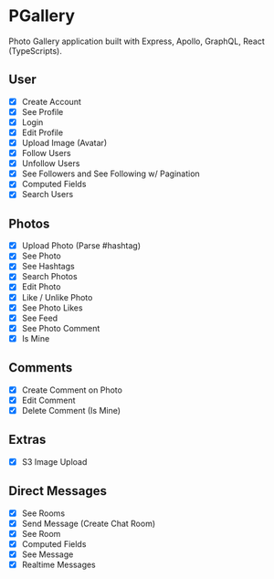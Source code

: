# PGallery

Photo Gallery application built with Express, Apollo, GraphQL, React (TypeScripts).

## User

- [x] Create Account
- [x] See Profile
- [x] Login
- [x] Edit Profile
- [x] Upload Image (Avatar)
- [x] Follow Users
- [x] Unfollow Users
- [x] See Followers and See Following w/ Pagination
- [x] Computed Fields
- [x] Search Users

## Photos

- [x] Upload Photo (Parse #hashtag)
- [x] See Photo
- [x] See Hashtags
- [x] Search Photos
- [x] Edit Photo
- [x] Like / Unlike Photo
- [x] See Photo Likes
- [x] See Feed
- [x] See Photo Comment
- [x] Is Mine

## Comments

- [x] Create Comment on Photo
- [x] Edit Comment
- [x] Delete Comment (Is Mine)

## Extras

- [x] S3 Image Upload

## Direct Messages

- [x] See Rooms
- [x] Send Message (Create Chat Room)
- [x] See Room
- [x] Computed Fields
- [x] See Message
- [x] Realtime Messages
